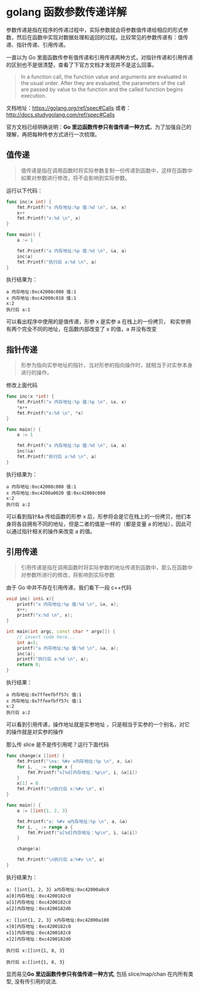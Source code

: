 # golang 函数参数传递详解

参数传递是指在程序的传递过程中，实际参数就会将参数值传递给相应的形式参数，然后在函数中实现对数据处理和返回的过程。比较常见的参数传递有：值传递、指针传递、引用传递。

一直以为 Go 里面函数传参有值传递和引用传递两种方式，对指针传递和引用传递的区别也不是很清楚，查看了下官方文档才发现并不是这么回事。

> In a function call, the function value and arguments are evaluated in the usual order. After they are evaluated, the parameters of the call are passed by value to the function and the called function begins execution.

文档地址：https://golang.org/ref/spec#Calls
或者：http://docs.studygolang.com/ref/spec#Calls

官方文档已经明确说明：**Go 里边函数传参只有值传递一种方式**，为了加强自己的理解，再把每种传参方式进行一次梳理。

## 值传递

> 值传递是指在调用函数时将实际参数复制一份传递到函数中，这样在函数中如果对参数进行修改，将不会影响到实际参数。

运行以下代码：

```go
func inc(x int) {
	fmt.Printf("x 内存地址:%p 值:%d \n", &x, x)
	x++
	fmt.Printf("x:%d \n", x)
}

func main() {
	a := 1

	fmt.Printf("a 内存地址:%p 值:%d \n", &a, a)
	inc(a)
	fmt.Printf("执行后 a:%d \n", a)
}
```

执行结果为：

```
a 内存地址:0xc42008c008 值:1
x 内存地址:0xc42008c018 值:1
x:2
执行后 a:1
```

可以看出程序中使用的是值传递，形参 x 是实参 a 在栈上的一份拷贝， 和实参拥有两个完全不同的地址，在函数内部改变了 x 的值，a 并没有改变

## 指针传递

> 形参为指向实参地址的指针，当对形参的指向操作时，就相当于对实参本身进行的操作。

修改上面代码

```go
func inc(x *int) {
	fmt.Printf("x 内存地址:%p 值:%p \n", &x, x)
	*x++
	fmt.Printf("x:%d \n", *x)
}

func main() {
	a := 1

	fmt.Printf("a 内存地址:%p 值:%d \n", &a, a)
	inc(&a)
	fmt.Printf("执行后 a:%d \n", a)
}
```

执行结果为：

```
a 内存地址:0xc42008c008 值:1
x 内存地址:0xc4200a0020 值:0xc42008c008
x:2
执行后 a:2
```

可以看到指针&a 传给函数的形参 x 后，形参将会是它在栈上的一份拷贝，他们本身将各自拥有不同的地址，但是二者的值是一样的（都是变量 a 的地址），因此可以通过指针相关的操作来改变 a 的值。

## 引用传递

> 引用传递是指在调用函数时将实际参数的地址传递到函数中，那么在函数中对参数所进行的修改，将影响到实际参数

由于 Go 中并不存在引用传递，我们看下一段 c++代码

```c++
void inc( int& x){
    printf("x 内存地址:%p 值:%d \n", &x, x);
    x++;
    printf("x:%d \n", x);
}

int main(int argc, const char * argv[]) {
    // insert code here...
    int a=1;
    printf("a 内存地址:%p 值:%d \n", &a, a);
    inc(a);
    printf("执行后 a:%d \n", a);
    return 0;
}
```

执行结果：

```
a 内存地址:0x7ffeefbff57c 值:1
x 内存地址:0x7ffeefbff57c 值:1
x:2
执行后 a:2
```

可以看到引用传递，操作地址就是实参地址 ，只是相当于实参的一个别名，对它的操作就是对实参的操作

那么传 slice 是不是传引用呢？运行下面代码

```go
func change(x []int) {
	fmt.Printf("\nx: %#v x内存地址:%p \n", x, &x)
	for i, _ := range x {
		fmt.Printf("x[%d]内存地址：%p\n", i, &x[i])
	}
	x[1] = 8
	fmt.Printf("\n执行后 x:%#v \n", x)
}

func main() {
	a := []int{1, 2, 3}

	fmt.Printf("a: %#v a内存地址:%p \n", a, &a)
	for i, _ := range a {
		fmt.Printf("a[%d]内存地址：%p\n", i, &a[i])
	}

	change(a)

	fmt.Printf("\n执行后 a:%#v \n", a)
}
```

执行结果为：

```
a: []int{1, 2, 3} a内存地址:0xc42000a0c0
a[0]内存地址：0xc4200182c0
a[1]内存地址：0xc4200182c8
a[2]内存地址：0xc4200182d0

x: []int{1, 2, 3} x内存地址:0xc42000a100
x[0]内存地址：0xc4200182c0
x[1]内存地址：0xc4200182c8
x[2]内存地址：0xc4200182d0

执行后 x:[]int{1, 8, 3}

执行后 a:[]int{1, 8, 3}
```

显而易见**Go 里边函数传参只有值传递一种方式**, 包括 slice/map/chan 在内所有类型, 没有传引用的说法.
